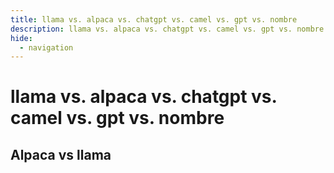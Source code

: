 ```yaml
---
title: llama vs. alpaca vs. chatgpt vs. camel vs. gpt vs. nombre
description: llama vs. alpaca vs. chatgpt vs. camel vs. gpt vs. nombre
hide:
  - navigation
---
```

# llama vs. alpaca vs. chatgpt vs. camel vs. gpt vs. nombre

## Alpaca vs llama

